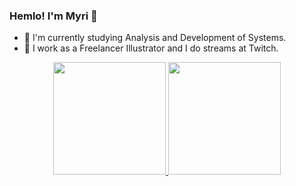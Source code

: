 ### Hemlo! I'm Myri 💚

- 🌱 I'm currently studying Analysis and Development of Systems.
- 🌵 I work as a Freelancer Illustrator and I do streams at Twitch.

<div align="center">
  <a href="https://github.com/Myriowo">
  <img height="180em" src="https://github-readme-stats.vercel.app/api?username=myriowo&show_icons=true&theme=onedark&include_all_commits=true&count_private=true"/>
  <img height="180em" src="https://github-readme-stats.vercel.app/api/top-langs/?username=myriowo&layout=compact&langs_count=7&theme=onedark"/>
</div>
